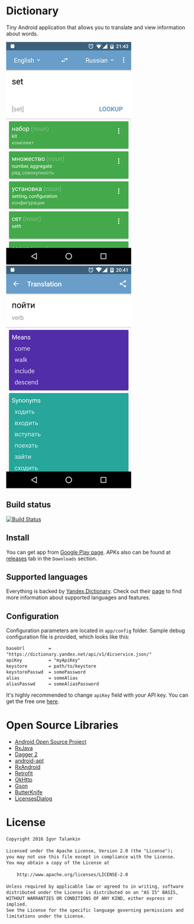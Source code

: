 # Dictionary #

Tiny Android application that allows you to translate and view information about words.

![Screen 1](/art/scr01.jpg)
![Screen 2](/art/scr02.jpg)

## Build status ##

[![Build Status](https://travis-ci.org/italankin/dictionary.svg?branch=master)](https://travis-ci.org/italankin/dictionary)

## Install ##

You can get app from [Google Play page](https://play.google.com/store/apps/details?id=com.italankin.dictionary). APKs also can be found at [releases](https://github.com/italankin/dictionary/releases) tab in the `Downloads` section.

## Supported languages ##

Everything is backed by [Yandex.Dictionary](https://tech.yandex.com/dictionary/). Check out their [page](https://tech.yandex.com/dictionary/doc/dg/concepts/api-overview-docpage/) to find more information about supported languages and features.

## Configuration ##

Configuration parameters are located in `app/config` folder. Sample debug configuration file is provided, which looks like this:
```properties
baseUrl         = "https://dictionary.yandex.net/api/v1/dicservice.json/"
apiKey          = "myApiKey"
keystore        = path/to/keystore
keystorePasswd  = somePassword
alias           = someAlias
aliasPasswd     = someAliasPassword
```
It's highly recommended to change `apiKey` field with _your_ API key. You can get the free one [here](https://tech.yandex.com/keys/get/?service=dict).

# Open Source Libraries #

* [Android Open Source Project](https://source.android.com/)
* [RxJava](https://github.com/ReactiveX/RxJava)
* [Dagger 2](http://google.github.io/dagger/)
* [android-apt](https://bitbucket.org/hvisser/android-apt)
* [RxAndroid](https://github.com/ReactiveX/RxAndroid)
* [Retrofit](http://square.github.io/retrofit/)
* [OkHttp](http://square.github.io/okhttp/)
* [Gson](https://github.com/google/gson)
* [ButterKnife](http://jakewharton.github.io/butterknife/)
* [LicensesDialog](https://github.com/PSDev/LicensesDialog)

# License #

    Copyright 2016 Igor Talankin

    Licensed under the Apache License, Version 2.0 (the "License");
    you may not use this file except in compliance with the License.
    You may obtain a copy of the License at

        http://www.apache.org/licenses/LICENSE-2.0

    Unless required by applicable law or agreed to in writing, software
    distributed under the License is distributed on an "AS IS" BASIS,
    WITHOUT WARRANTIES OR CONDITIONS OF ANY KIND, either express or implied.
    See the License for the specific language governing permissions and
    limitations under the License.
